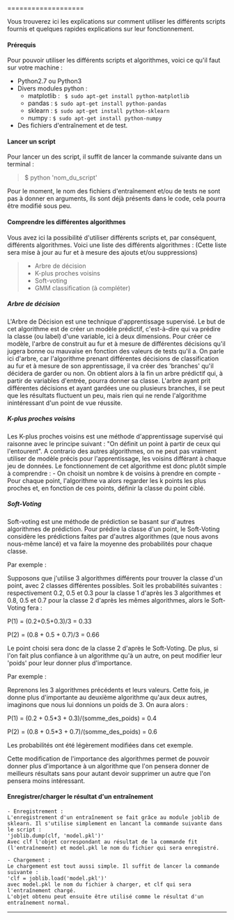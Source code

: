 ===================


Vous trouverez ici les explications sur comment utiliser les différents scripts fournis et quelques rapides explications sur leur fonctionnement.


#### Prérequis

Pour pouvoir utiliser les différents scripts et algorithmes, voici ce qu'il faut sur votre machine :

* Python2.7 ou Python3
* Divers modules python :
	* matplotlib : 
	` $ sudo apt-get install python-matplotlib`
	* pandas : 
	`$ sudo apt-get install python-pandas`
	* sklearn :
	 `$ sudo apt-get install python-sklearn`
	* numpy : 
	`$ sudo apt-get install python-numpy`
* Des fichiers d'entraînement et de test.


#### Lancer un script

Pour lancer un des script, il suffit de lancer la commande suivante dans un terminal :
> $ python 'nom_du_script'

Pour le moment, le nom des fichiers d'entraînement et/ou de tests ne sont pas à donner en arguments, ils sont déjà présents dans le code, cela pourra être modifié sous peu.

#### Comprendre les différentes algorithmes

Vous avez ici la possibilité d'utiliser différents scripts et, par conséquent, différents algorithmes.
Voici une liste des différents algorithmes : (Cette liste sera mise à jour au fur et à mesure des ajouts et/ou suppressions)

> - Arbre de décision
> - K-plus proches voisins
> - Soft-voting
> - GMM classification (à compléter)

#####  Arbre de décision
  L'Arbre de Décision est une technique d'apprentissage supervisé. Le but de cet algorithme est de créer un modèle prédictif, c'est-à-dire qui va prédire la classe (ou label) d'une variable, ici à deux dimensions. Pour créer ce modèle, l'arbre de construit au fur et à mesure de différentes décisions qu'il jugera bonne ou mauvaise en fonction des valeurs de tests qu'il a. On parle ici d'arbre, car l'algorithme prenant différentes décisions de classification au fur et à mesure de son apprentissage, il va créer des 'branches' qu'il décidera de garder ou non.
  On obtient alors à la fin un arbre prédictif qui, à partir de variables d'entrée, pourra donner sa classe. L'arbre ayant prit différentes décisions et ayant gardées une ou plusieurs branches, il se peut que les résultats fluctuent un peu, mais rien qui ne rende l'algorithme inintéressant d'un point de vue réussite.

##### K-plus proches voisins

Les K-plus proches voisins est une méthode d'apprentissage supervisé qui raisonne avec le principe suivant : "On définit un point à partir de ceux qui l'entourent".
A contrario des autres algorithmes, on ne peut pas vraiment utiliser de modèle précis pour l'apprentissage, les voisins différant à chaque jeu de données.
Le fonctionnement de cet algorithme est donc plutôt simple à comprendre : 
	- On choisit un nombre k de voisins à prendre en compte
	- Pour chaque point, l'algorithme va alors regarder les k points les plus proches et, en fonction de ces points, définir la classe du point ciblé.

##### Soft-Voting

Soft-voting est une méthode de prédiction se basant sur d'autres algorithmes de prédiction. Pour prédire la classe d'un point, le Soft-Voting considère les prédictions faites par d'autres algorithmes (que nous avons nous-même lancé) et va faire la moyenne des probabilités pour chaque classe.

Par exemple :

Supposons que j'utilise 3 algorithmes différents pour trouver la classe d'un point, avec 2 classes différentes possibles.
Soit les probabilités suivantes : respectivement 0.2, 0.5 et 0.3 pour la classe 1 d'après les 3 algorithmes et 0.8, 0.5 et 0.7 pour la classe 2 d'après les mêmes algorithmes, alors le Soft-Voting fera : 

P(1) = (0.2+0.5+0.3)/3 = 0.33

P(2) = (0.8 + 0.5 + 0.7)/3 = 0.66

Le point choisi sera donc de la classe 2 d'après le Soft-Voting.
De plus, si l'on fait plus confiance à un algorithme qu'à un autre, on peut modifier leur 'poids' pour leur donner plus d'importance.

Par exemple :

Reprenons les 3 algorithmes précédents et leurs valeurs. Cette fois, je donne plus d'importante au deuxième algorithme qu'aux deux autres, imaginons que nous lui donnions un poids de 3. On aura alors :

P(1) = (0.2 + 0.5*3 + 0.3)/(somme_des_poids) = 0.4

P(2) = (0.8 + 0.5*3 + 0.7)/(somme_des_poids) = 0.6

Les probabilités ont été légèrement modifiées dans cet exemple.

Cette modification de l'importance des algorithmes permet de pouvoir donner plus d'importance à un algorithme que l'on pensera donner de meilleurs résultats sans pour autant devoir supprimer un autre que l'on pensera moins intéressant.


#### Enregistrer/charger le résultat d'un entraînement

	- Enregistrement : 
	L'enregistrement d'un entraînement se fait grâce au module joblib de sklearn. Il s'utilise simplement en lancant la commande suivante dans le script : 
	'joblib.dump(clf, 'model.pkl')'
	Avec clf l'objet correspondant au résultat de la commande fit (l'entraînement) et model.pkl le nom du fichier qui sera enregistré.

	- Chargement :
	Le chargement est tout aussi simple. Il suffit de lancer la commande suivante : 
	'clf = joblib.load('model.pkl')'
	avec model.pkl le nom du fichier à charger, et clf qui sera l'entraînement chargé.
	L'objet obtenu peut ensuite être utilisé comme le résultat d'un entraînement normal.
----------

